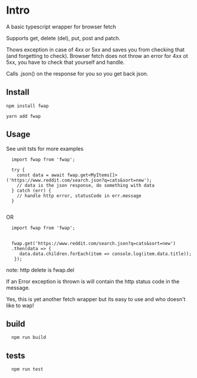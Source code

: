 # Intro
A basic typescript wrapper for browser fetch
 
Supports get, delete (del), put, post and patch.

Thows exception in case of 4xx or 5xx and saves you from checking that (and forgetting to check). Browser fetch does not throw an error for 4xx ot 5xx, you have to check that yourself and handle. 

Calls .json() on the response for you so you get back json.

## Install

    npm install fwap 

    yarn add fwap

## Usage

See unit tsts for more examples

```
  import fwap from 'fwap';

  try {
    const data = await fwap.get<MyItems[]>('https://www.reddit.com/search.json?q=cats&sort=new');
    // data is the json response, do something with data
  } catch (err) {
    // handle http error, statusCode in err.message
  }
  
```
OR

```
  import fwap from 'fwap';


  fwap.get('https://www.reddit.com/search.json?q=cats&sort=new')
  .then(data => {
     data.data.children.forEach(item => console.log(item.data.title));
   });
```

note: http delete is fwap.del

If an Error exception is thrown is will contain the http status code in the message.

Yes, this is yet another fetch wrapper but its easy to use and who doesn't like to wap!


## build
```
  npm run build
```

## tests
```
  npm run test
```

